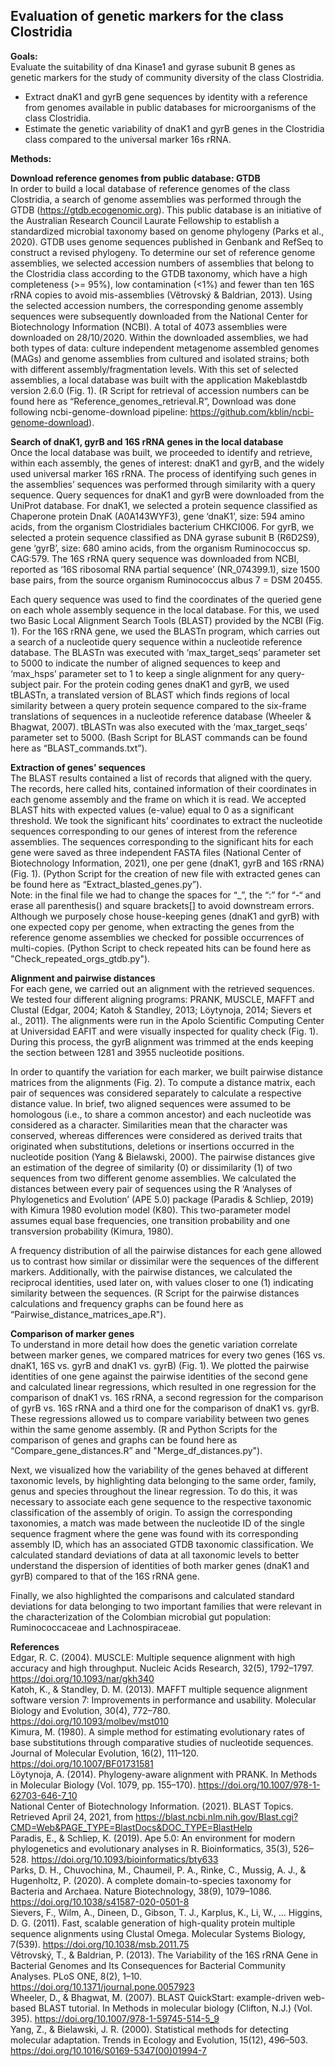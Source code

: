 ## Evaluation of genetic markers for the class Clostridia 

**Goals:**  
Evaluate the suitability of dna Kinase1 and gyrase subunit B genes as genetic markers for the study of community diversity of the class Clostridia.
-	Extract dnaK1 and gyrB gene sequences by identity with a reference from genomes available in public databases for microorganisms of the class Clostridia.
-	Estimate the genetic variability of dnaK1 and gyrB genes in the Clostridia class compared to the universal marker 16s rRNA.


**Methods:**  

**Download reference genomes from public database: GTDB**  
In order to build a local database of reference genomes of the class Clostridia, a search of genome assemblies was performed through the GTDB (https://gtdb.ecogenomic.org). This public database is an initiative of the Australian Research Council Laurate Fellowship to establish a standardized microbial taxonomy based on genome phylogeny (Parks et al., 2020). GTDB uses genome sequences published in Genbank and RefSeq to construct a revised phylogeny. To determine our set of reference genome assemblies, we selected accession numbers of assemblies that belong to the Clostridia class according to the GTDB taxonomy, which have a high completeness (>= 95%), low contamination (<1%) and fewer than ten 16S rRNA copies to avoid mis-assemblies (Větrovský & Baldrian, 2013). Using the selected accession numbers, the corresponding genome assembly sequences were subsequently downloaded from the National Center for Biotechnology Information (NCBI). A total of 4073 assemblies were downloaded on 28/10/2020. Within the downloaded assemblies, we had both types of data: culture independent metagenome assembled genomes (MAGs) and genome assemblies from cultured and isolated strains; both with different assembly/fragmentation levels. With this set of selected assemblies, a local database was built with the application Makeblastdb version 2.6.0 (Fig. 1). (R Script for retrieval of accession numbers can be found here as “Reference_genomes_retrieval.R”, Download was done following ncbi-genome-download pipeline: https://github.com/kblin/ncbi-genome-download).

**Search of dnaK1, gyrB and 16S rRNA genes in the local database**  
Once the local database was built, we proceeded to identify and retrieve, within each assembly, the genes of interest: dnaK1 and gyrB, and the widely used universal marker 16S rRNA. The process of identifying such genes in the assemblies’ sequences was performed through similarity with a query sequence. Query sequences for dnaK1 and gyrB were downloaded from the UniProt database. For dnaK1, we selected a protein sequence classified as Chaperone protein DnaK (A0A143WYF3), gene ‘dnaK1’, size: 594 amino acids, from the organism Clostridiales bacterium CHKCI006. For gyrB, we selected a protein sequence classified as DNA gyrase subunit B (R6D2S9), gene ‘gyrB’, size: 680 amino acids, from the organism Ruminococcus sp. CAG:579. The 16S rRNA query sequence was downloaded from NCBI, reported as ‘16S ribosomal RNA partial sequence’ (NR_074399.1), size 1500 base pairs, from the source organism Ruminococcus albus 7 = DSM 20455.  

Each query sequence was used to find the coordinates of the queried gene on each whole assembly sequence in the local database. For this, we used two Basic Local Alignment Search Tools (BLAST) provided by the NCBI (Fig. 1). For the 16S rRNA gene, we used the BLASTn program, which carries out a search of a nucleotide query sequence within a nucleotide reference database. The BLASTn was executed with ‘max_target_seqs’ parameter set to 5000 to indicate the number of aligned sequences to keep and ‘max_hsps’ parameter set to 1 to keep a single alignment for any query-subject pair. For the protein coding genes dnaK1 and gyrB, we used tBLASTn, a translated version of BLAST which finds regions of local similarity between a query protein sequence compared to the six-frame translations of sequences in a nucleotide reference database (Wheeler & Bhagwat, 2007). tBLASTn was also executed with the ‘max_target_seqs’ parameter set to 5000. (Bash Script for BLAST commands can be found here as “BLAST_commands.txt”).

**Extraction of genes’ sequences**  
The BLAST results contained a list of records that aligned with the query. The records, here called hits, contained information of their coordinates in each genome assembly and the frame on which it is read. We accepted BLAST hits with expected values (e-value) equal to 0 as a significant threshold. We took the significant hits’ coordinates to extract the nucleotide sequences corresponding to our genes of interest from the reference assemblies. The sequences corresponding to the significant hits for each gene were saved as three independent FASTA files (National Center of Biotechnology Information, 2021), one per gene (dnaK1, gyrB and 16S rRNA) (Fig. 1). (Python Script for the creation of new file with extracted genes can be found here as “Extract_blasted_genes.py”).   
Note: in the final file we had to change the spaces for “_”, the “:” for “-“ and erase all parenthesis() and square brackets[] to avoid downstream errors.     
Although we purposely chose house-keeping genes (dnaK1 and gyrB) with one expected copy per genome, when extracting the genes from the reference genome assemblies we checked for possible occurrences of multi-copies. (Python Script to check repeated hits can be found here as "Check_repeated_orgs_gtdb.py").

**Alignment and pairwise distances**    
For each gene, we carried out an alignment with the retrieved sequences. We tested four different aligning programs: PRANK, MUSCLE, MAFFT and Clustal (Edgar, 2004; Katoh & Standley, 2013; Löytynoja, 2014; Sievers et al., 2011). The alignments were run in the Apolo Scientific Computing Center at Universidad EAFIT and were visually inspected for quality check (Fig. 1). During this process, the gyrB alignment was trimmed at the ends keeping the section between 1281 and 3955 nucleotide positions.  

In order to quantify the variation for each marker, we built pairwise distance matrices from the alignments (Fig. 2). To compute a distance matrix, each pair of sequences was considered separately to calculate a respective distance value. In brief, two aligned sequences were assumed to be homologous (i.e., to share a common ancestor) and each nucleotide was considered as a character. Similarities mean that the character was conserved, whereas differences were considered as derived traits that originated when substitutions, deletions or insertions occurred in the nucleotide position (Yang & Bielawski, 2000). The pairwise distances give an estimation of the degree of similarity (0) or dissimilarity (1) of two sequences from two different genome assemblies. We calculated the distances between every pair of sequences using the R ‘Analyses of Phylogenetics and Evolution’ (APE 5.0) package (Paradis & Schliep, 2019) with Kimura 1980 evolution model (K80). This two-parameter model assumes equal base frequencies, one transition probability and one transversion probability (Kimura, 1980). 

A frequency distribution of all the pairwise distances for each gene allowed us to contrast how similar or dissimilar were the sequences of the different markers. Additionally, with the pairwise distances, we calculated the reciprocal identities, used later on, with values closer to one (1) indicating similarity between the sequences. (R Script for the pairwise distances calculations and frequency graphs can be found here as “Pairwise_distance_matrices_ape.R").

**Comparison of marker genes**  
To understand in more detail how does the genetic variation correlate between marker genes, we compared matrices for every two genes (16S vs. dnaK1, 16S vs. gyrB and dnaK1 vs. gyrB) (Fig. 1). We plotted the pairwise identities of one gene against the pairwise identities of the second gene and calculated linear regressions, which resulted in one regression for the comparison of dnaK1 vs. 16S rRNA, a second regression for the comparison of gyrB vs. 16S rRNA and a third one for the comparison of dnaK1 vs. gyrB. These regressions allowed us to compare variability between two genes within the same genome assembly. (R and Python Scripts for the comparison of genes and graphs can be found here as “Compare_gene_distances.R” and "Merge_df_distances.py").  

Next, we visualized how the variability of the genes behaved at different taxonomic levels, by highlighting data belonging to the same order, family, genus and species throughout the linear regression. To do this, it was necessary to associate each gene sequence to the respective taxonomic classification of the assembly of origin. To assign the corresponding taxonomies, a match was made between the nucleotide ID of the single sequence fragment where the gene was found with its corresponding assembly ID, which has an associated GTDB taxonomic classification. We calculated standard deviations of data at all taxonomic levels to better understand the dispersion of identities of both marker genes (dnaK1 and gyrB) compared to that of the 16S rRNA gene.

Finally, we also highlighted the comparisons and calculated standard deviations for data belonging to two important families that were relevant in the characterization of the Colombian microbial gut population: Ruminococcaceae and Lachnospiraceae.  


**References**  
Edgar, R. C. (2004). MUSCLE: Multiple sequence alignment with high accuracy and high throughput. Nucleic Acids Research, 32(5), 1792–1797. https://doi.org/10.1093/nar/gkh340  
Katoh, K., & Standley, D. M. (2013). MAFFT multiple sequence alignment software version 7: Improvements in performance and usability. Molecular Biology and Evolution, 30(4), 772–780. https://doi.org/10.1093/molbev/mst010  
Kimura, M. (1980). A simple method for estimating evolutionary rates of base substitutions through comparative studies of nucleotide sequences. Journal of Molecular Evolution, 16(2), 111–120. https://doi.org/10.1007/BF01731581  
Löytynoja, A. (2014). Phylogeny-aware alignment with PRANK. In Methods in Molecular Biology (Vol. 1079, pp. 155–170). https://doi.org/10.1007/978-1-62703-646-7_10  
National Center of Biotechnology Information. (2021). BLAST Topics. Retrieved April 24, 2021, from https://blast.ncbi.nlm.nih.gov/Blast.cgi?CMD=Web&PAGE_TYPE=BlastDocs&DOC_TYPE=BlastHelp  
Paradis, E., & Schliep, K. (2019). Ape 5.0: An environment for modern phylogenetics and evolutionary analyses in R. Bioinformatics, 35(3), 526–528. https://doi.org/10.1093/bioinformatics/bty633  
Parks, D. H., Chuvochina, M., Chaumeil, P. A., Rinke, C., Mussig, A. J., & Hugenholtz, P. (2020). A complete domain-to-species taxonomy for Bacteria and Archaea. Nature Biotechnology, 38(9), 1079–1086. https://doi.org/10.1038/s41587-020-0501-8  
Sievers, F., Wilm, A., Dineen, D., Gibson, T. J., Karplus, K., Li, W., … Higgins, D. G. (2011). Fast, scalable generation of high-quality protein multiple sequence alignments using Clustal Omega. Molecular Systems Biology, 7(539). https://doi.org/10.1038/msb.2011.75  
Větrovský, T., & Baldrian, P. (2013). The Variability of the 16S rRNA Gene in Bacterial Genomes and Its Consequences for Bacterial Community Analyses. PLoS ONE, 8(2), 1–10. https://doi.org/10.1371/journal.pone.0057923  
Wheeler, D., & Bhagwat, M. (2007). BLAST QuickStart: example-driven web-based BLAST tutorial. In Methods in molecular biology (Clifton, N.J.) (Vol. 395). https://doi.org/10.1007/978-1-59745-514-5_9  
Yang, Z., & Bielawski, J. R. (2000). Statistical methods for detecting molecular adaptation. Trends in Ecology and Evolution, 15(12), 496–503. https://doi.org/10.1016/S0169-5347(00)01994-7  



